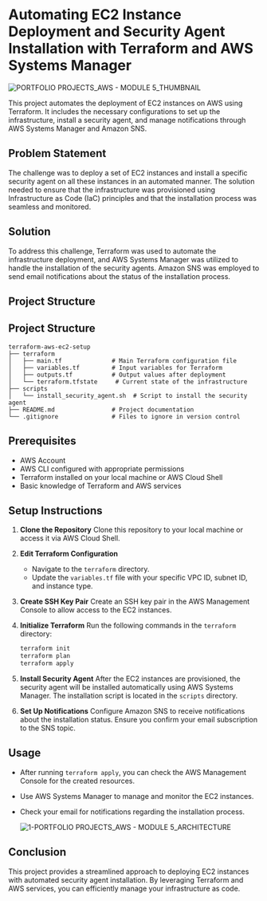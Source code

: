    
   # Automating EC2 Instance Deployment and Security Agent Installation with Terraform and AWS Systems Manager

   ![PORTFOLIO PROJECTS_AWS - MODULE 5_THUMBNAIL](https://github.com/user-attachments/assets/d9c5a250-f981-4871-bf7a-58d153d6548a)


This project automates the deployment of EC2 instances on AWS using Terraform. It includes the necessary configurations to set up the infrastructure, install a security agent, and manage notifications through AWS Systems Manager and Amazon SNS.

## Problem Statement

The challenge was to deploy a set of EC2 instances and install a specific security agent on all these instances in an automated manner. The solution needed to ensure that the infrastructure was provisioned using Infrastructure as Code (IaC) principles and that the installation process was seamless and monitored.

## Solution

To address this challenge, Terraform was used to automate the infrastructure deployment, and AWS Systems Manager was utilized to handle the installation of the security agents. Amazon SNS was employed to send email notifications about the status of the installation process.

## Project Structure




## Project Structure

```
terraform-aws-ec2-setup
├── terraform
│   ├── main.tf              # Main Terraform configuration file
│   ├── variables.tf         # Input variables for Terraform
│   ├── outputs.tf           # Output values after deployment
│   └── terraform.tfstate     # Current state of the infrastructure
├── scripts
│   └── install_security_agent.sh  # Script to install the security agent
├── README.md                # Project documentation
└── .gitignore               # Files to ignore in version control
```

## Prerequisites

- AWS Account
- AWS CLI configured with appropriate permissions
- Terraform installed on your local machine or AWS Cloud Shell
- Basic knowledge of Terraform and AWS services

## Setup Instructions

1. **Clone the Repository**
   Clone this repository to your local machine or access it via AWS Cloud Shell.

2. **Edit Terraform Configuration**
   - Navigate to the `terraform` directory.
   - Update the `variables.tf` file with your specific VPC ID, subnet ID, and instance type.

3. **Create SSH Key Pair**
   Create an SSH key pair in the AWS Management Console to allow access to the EC2 instances.

4. **Initialize Terraform**
   Run the following commands in the `terraform` directory:
   ```bash
   terraform init
   terraform plan
   terraform apply
   ```

5. **Install Security Agent**
   After the EC2 instances are provisioned, the security agent will be installed automatically using AWS Systems Manager. The installation script is located in the `scripts` directory.

6. **Set Up Notifications**
   Configure Amazon SNS to receive notifications about the installation status. Ensure you confirm your email subscription to the SNS topic.




## Usage

- After running `terraform apply`, you can check the AWS Management Console for the created resources.
- Use AWS Systems Manager to manage and monitor the EC2 instances.
- Check your email for notifications regarding the installation process.

  ![1-PORTFOLIO PROJECTS_AWS - MODULE 5_ARCHITECTURE](https://github.com/user-attachments/assets/e09a3384-8d18-4969-929e-b70891bffb54)


## Conclusion

This project provides a streamlined approach to deploying EC2 instances with automated security agent installation. By leveraging Terraform and AWS services, you can efficiently manage your infrastructure as code.
